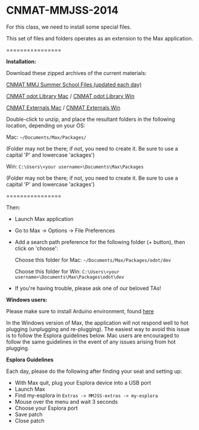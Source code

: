 CNMAT-MMJSS-2014
================

For this class, we need to install some special files.

This set of files and folders operates as an extension to the Max application.

================

**Installation:**

Download these zipped archives of the current materials:

[CNMAT MMJ Summer School Files (updated each day)](https://github.com/CNMAT/CNMAT-MMJSS/archive/master.zip)

[CNMAT odot Library Mac](https://github.com/CNMAT/CNMAT-MMJSS/releases/download/v1.0.0b/odot-Max-MacOSX-v1.0.0b-0-ge74e420-master.tgz) /
[CNMAT odot Library Win](https://github.com/CNMAT/CNMAT-MMJSS/releases/download/v1.0.0b/odot-Max-Windows-v1.0.0b-0-ge74e420-master.zip)

[CNMAT Externals Mac](https://github.com/CNMAT/CNMAT-MMJSS/releases/download/v1.0.0b/CNMAT-Externals-MacOSX-20140721.zip) / [CNMAT Externals Win](https://github.com/CNMAT/CNMAT-MMJSS/releases/download/v1.0.0b/CNMAT-Externals-Windows-20140721.zip)

Double-click to unzip, and place the resultant folders in the following location, depending on your OS:

Mac:
    `~/Documents/Max/Packages/`

(Folder may not be there; if not, you need to create it.  Be sure to use a capital 'P' and lowercase 'ackages')

Win:
    `C:\Users\<your username>\Documents\Max\Packages`

(Folder may not be there; if not, you need to create it.  Be sure to use a capital 'P' and lowercase 'ackages')

================

Then:

- Launch Max application
- Go to Max -> Options -> File Preferences
- Add a search path preference for the following folder (+ button), then click on 'choose':

    Choose this folder for Mac:  `~/Documents/Max/Packages/odot/dev`
    
    Choose this folder for Win:  `C:\Users\<your username>\Documents\Max\Packages\odot\dev`

- If you're having trouble, please ask one of our beloved TAs!

**Windows users:**

Please make sure to install Arduino environment, found [here](http://arduino.googlecode.com/files/arduino-1.0.5-r2-windows.exe)

In the Windows version of Max, the application will not respond well to hot plugging (unplugging and re-plugging).  The easiest way to avoid this issue is to follow the Esplora guidelines below.  Mac users are encouraged to follow the same guidelines in the event of any issues arising from hot plugging.

**Esplora Guidelines**

Each day, please do the following after finding your seat and setting up:

- With Max quit, plug your Esplora device into a USB port
- Launch Max
- Find my-esplora in `Extras -> MMJSS-extras -> my-esplora`
- Mouse over the menu and wait 3 seconds 
- Choose your Esplora port
- Save patch
- Close patch

